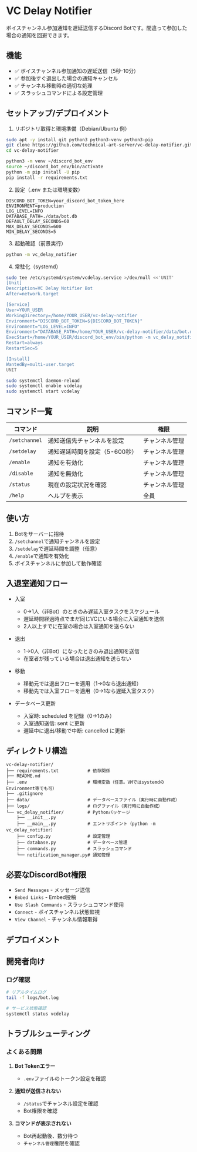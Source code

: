 # VC Delay Notifier

ボイスチャンネル参加通知を遅延送信するDiscord Botです。間違って参加した場合の通知を回避できます。

## 機能

- ✅ ボイスチャンネル参加通知の遅延送信（5秒-10分）
- ✅ 参加後すぐ退出した場合の通知キャンセル
- ✅ チャンネル移動時の適切な処理
- ✅ スラッシュコマンドによる設定管理

## セットアップ/デプロイメント

1) リポジトリ取得と環境準備（Debian/Ubuntu 例）

```bash
sudo apt -y install git python3 python3-venv python3-pip
git clone https://github.com/technical-art-server/vc-delay-notifier.git
cd vc-delay-notifier

python3 -m venv ~/discord_bot_env
source ~/discord_bot_env/bin/activate
python -m pip install -U pip
pip install -r requirements.txt
```

2) 設定（.env または環境変数）

```env
DISCORD_BOT_TOKEN=your_discord_bot_token_here
ENVIRONMENT=production
LOG_LEVEL=INFO
DATABASE_PATH=./data/bot.db
DEFAULT_DELAY_SECONDS=60
MAX_DELAY_SECONDS=600
MIN_DELAY_SECONDS=5
```

3) 起動確認（前景実行）

```bash
python -m vc_delay_notifier
```

4) 常駐化（systemd）

```bash
sudo tee /etc/systemd/system/vcdelay.service >/dev/null <<'UNIT'
[Unit]
Description=VC Delay Notifier Bot
After=network.target

[Service]
User=YOUR_USER
WorkingDirectory=/home/YOUR_USER/vc-delay-notifier
Environment="DISCORD_BOT_TOKEN=${DISCORD_BOT_TOKEN}"
Environment="LOG_LEVEL=INFO"
Environment="DATABASE_PATH=/home/YOUR_USER/vc-delay-notifier/data/bot.db"
ExecStart=/home/YOUR_USER/discord_bot_env/bin/python -m vc_delay_notifier
Restart=always
RestartSec=5

[Install]
WantedBy=multi-user.target
UNIT

sudo systemctl daemon-reload
sudo systemctl enable vcdelay
sudo systemctl start vcdelay
```

## コマンド一覧

| コマンド | 説明 | 権限 |
|---------|-----|------|
| `/setchannel` | 通知送信先チャンネルを設定 | チャンネル管理 |
| `/setdelay` | 通知遅延時間を設定（5-600秒） | チャンネル管理 |
| `/enable` | 通知を有効化 | チャンネル管理 |
| `/disable` | 通知を無効化 | チャンネル管理 |
| `/status` | 現在の設定状況を確認 | チャンネル管理 |
| `/help` | ヘルプを表示 | 全員 |

## 使い方

1. Botをサーバーに招待
2. `/setchannel`で通知チャンネルを設定
3. `/setdelay`で遅延時間を調整（任意）
4. `/enable`で通知を有効化
5. ボイスチャンネルに参加して動作確認

## 入退室通知フロー

- 入室
  - 0→1人（非Bot）のときのみ遅延入室タスクをスケジュール
  - 遅延時間経過時点でまだ同じVCにいる場合に入室通知を送信
  - 2人以上すでに在室の場合は入室通知を送らない

- 退出
  - 1→0人（非Bot）になったときのみ退出通知を送信
  - 在室者が残っている場合は退出通知を送らない

- 移動
  - 移動元では退出フローを適用（1→0なら退出通知）
  - 移動先では入室フローを適用（0→1なら遅延入室タスク）

- データベース更新
  - 入室時: scheduled を記録（0→1のみ）
  - 入室通知送信: sent に更新
  - 遅延中に退出/移動で中断: cancelled に更新

## ディレクトリ構造

```
vc-delay-notifier/
├── requirements.txt           # 依存関係
├── README.md
├── .env                       # 環境変数（任意。VMではsystemdのEnvironment等でも可）
├── .gitignore
├── data/                      # データベースファイル（実行時に自動作成）
├── logs/                      # ログファイル（実行時に自動作成）
└── vc_delay_notifier/         # Pythonパッケージ
    ├── __init__.py
    ├── __main__.py            # エントリポイント（python -m vc_delay_notifier）
    ├── config.py              # 設定管理
    ├── database.py            # データベース管理
    ├── commands.py            # スラッシュコマンド
    └── notification_manager.py# 通知管理
```

## 必要なDiscordBot権限

- `Send Messages` - メッセージ送信
- `Embed Links` - Embed投稿
- `Use Slash Commands` - スラッシュコマンド使用
- `Connect` - ボイスチャンネル状態監視
- `View Channel` - チャンネル情報取得

## デプロイメント

## 開発者向け

### ログ確認

```bash
# リアルタイムログ
tail -f logs/bot.log

# サービス状態確認
systemctl status vcdelay
```


## トラブルシューティング

### よくある問題

1. **Bot Tokenエラー**
   - `.env`ファイルのトークン設定を確認

2. **通知が送信されない**
   - `/status`でチャンネル設定を確認
   - Bot権限を確認

3. **コマンドが表示されない**
   - Bot再起動後、数分待つ
   - `チャンネル管理`権限を確認

